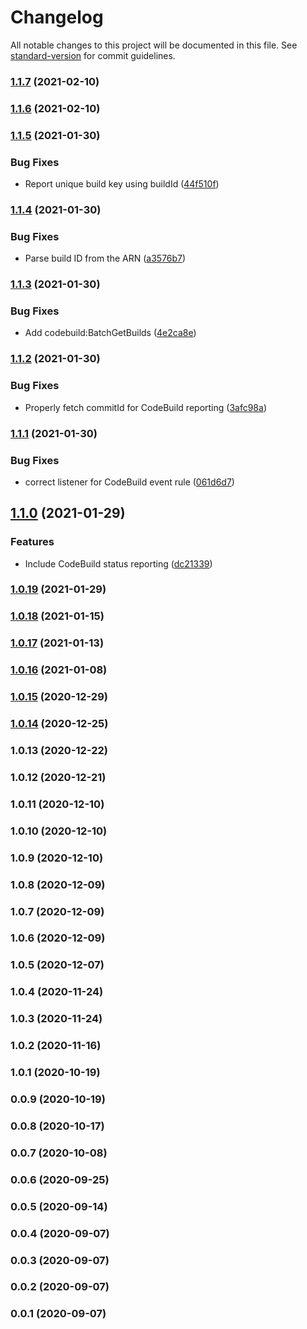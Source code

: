 # Changelog

All notable changes to this project will be documented in this file. See [standard-version](https://github.com/conventional-changelog/standard-version) for commit guidelines.

### [1.1.7](https://github.com/markusl/cdk-codepipeline-bitbucket-build-result-reporter/compare/v1.1.6...v1.1.7) (2021-02-10)

### [1.1.6](https://github.com/markusl/cdk-codepipeline-bitbucket-build-result-reporter/compare/v1.1.5...v1.1.6) (2021-02-10)

### [1.1.5](https://github.com/markusl/cdk-codepipeline-bitbucket-build-result-reporter/compare/v1.1.4...v1.1.5) (2021-01-30)


### Bug Fixes

* Report unique build key using buildId ([44f510f](https://github.com/markusl/cdk-codepipeline-bitbucket-build-result-reporter/commit/44f510f1fd7194a2d0630e1715e9b31cfd6c7816))

### [1.1.4](https://github.com/markusl/cdk-codepipeline-bitbucket-build-result-reporter/compare/v1.1.3...v1.1.4) (2021-01-30)


### Bug Fixes

* Parse build ID from the ARN ([a3576b7](https://github.com/markusl/cdk-codepipeline-bitbucket-build-result-reporter/commit/a3576b7db2e49a5688ea1bb53b86e928986add91))

### [1.1.3](https://github.com/markusl/cdk-codepipeline-bitbucket-build-result-reporter/compare/v1.1.2...v1.1.3) (2021-01-30)


### Bug Fixes

* Add codebuild:BatchGetBuilds ([4e2ca8e](https://github.com/markusl/cdk-codepipeline-bitbucket-build-result-reporter/commit/4e2ca8e572c42787611d7ec1d933d1fc18fba51d))

### [1.1.2](https://github.com/markusl/cdk-codepipeline-bitbucket-build-result-reporter/compare/v1.1.1...v1.1.2) (2021-01-30)


### Bug Fixes

* Properly fetch commitId for CodeBuild reporting ([3afc98a](https://github.com/markusl/cdk-codepipeline-bitbucket-build-result-reporter/commit/3afc98a2494312cfb8966eb149e6ae77062a5845))

### [1.1.1](https://github.com/markusl/cdk-codepipeline-bitbucket-build-result-reporter/compare/v1.1.0...v1.1.1) (2021-01-30)


### Bug Fixes

* correct listener for CodeBuild event rule ([061d6d7](https://github.com/markusl/cdk-codepipeline-bitbucket-build-result-reporter/commit/061d6d7432da1e1d9bcb0230cfecacab64a31823))

## [1.1.0](https://github.com/markusl/cdk-codepipeline-bitbucket-build-result-reporter/compare/v1.0.19...v1.1.0) (2021-01-29)


### Features

* Include CodeBuild status reporting ([dc21339](https://github.com/markusl/cdk-codepipeline-bitbucket-build-result-reporter/commit/dc2133972b33564d6a08655899ba95b2aceb64ef))

### [1.0.19](https://github.com/markusl/cdk-codepipeline-bitbucket-build-result-reporter/compare/v1.0.18...v1.0.19) (2021-01-29)

### [1.0.18](https://github.com/markusl/cdk-codepipeline-bitbucket-build-result-reporter/compare/v1.0.17...v1.0.18) (2021-01-15)

### [1.0.17](https://github.com/markusl/cdk-codepipeline-bitbucket-build-result-reporter/compare/v1.0.16...v1.0.17) (2021-01-13)

### [1.0.16](https://github.com/markusl/cdk-codepipeline-bitbucket-build-result-reporter/compare/v1.0.15...v1.0.16) (2021-01-08)

### [1.0.15](https://github.com/markusl/cdk-codepipeline-bitbucket-build-result-reporter/compare/v1.0.14...v1.0.15) (2020-12-29)

### [1.0.14](https://github.com/markusl/cdk-codepipeline-bitbucket-build-result-reporter/compare/v1.0.13...v1.0.14) (2020-12-25)

### 1.0.13 (2020-12-22)

### 1.0.12 (2020-12-21)

### 1.0.11 (2020-12-10)

### 1.0.10 (2020-12-10)

### 1.0.9 (2020-12-10)

### 1.0.8 (2020-12-09)

### 1.0.7 (2020-12-09)

### 1.0.6 (2020-12-09)

### 1.0.5 (2020-12-07)

### 1.0.4 (2020-11-24)

### 1.0.3 (2020-11-24)

### 1.0.2 (2020-11-16)

### 1.0.1 (2020-10-19)

### 0.0.9 (2020-10-19)

### 0.0.8 (2020-10-17)

### 0.0.7 (2020-10-08)

### 0.0.6 (2020-09-25)

### 0.0.5 (2020-09-14)

### 0.0.4 (2020-09-07)

### 0.0.3 (2020-09-07)

### 0.0.2 (2020-09-07)

### 0.0.1 (2020-09-07)
